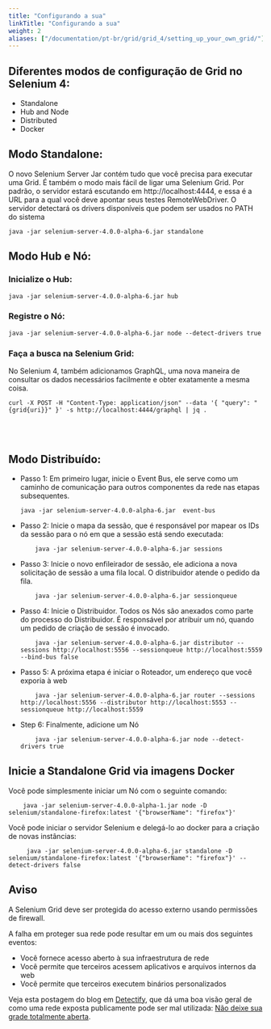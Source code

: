 ```yaml
---
title: "Configurando a sua"
linkTitle: "Configurando a sua"
weight: 2
aliases: ["/documentation/pt-br/grid/grid_4/setting_up_your_own_grid/"]
---
```


## Diferentes modos de configuração de Grid no Selenium 4:
* Standalone
* Hub and Node
* Distributed
* Docker

## Modo Standalone:
O novo Selenium Server Jar contém tudo que você precisa para executar uma Grid. É também o modo mais fácil de ligar uma Selenium Grid. Por padrão, o servidor estará escutando em http://localhost:4444, e essa é a URL para a qual você deve apontar seus testes RemoteWebDriver. O servidor detectará os drivers disponíveis que podem ser usados no PATH do sistema

```shell
java -jar selenium-server-4.0.0-alpha-6.jar standalone
```

## Modo Hub e Nó:

### Inicialize o Hub:
```shell
java -jar selenium-server-4.0.0-alpha-6.jar hub
```

### Registre o Nó:

```shell
java -jar selenium-server-4.0.0-alpha-6.jar node --detect-drivers true
```

### Faça a busca na Selenium Grid:

No Selenium 4, também adicionamos GraphQL, uma nova maneira de consultar os dados necessários facilmente e obter exatamente a mesma coisa.

```shell
curl -X POST -H "Content-Type: application/json" --data '{ "query": "{grid{uri}}" }' -s http://localhost:4444/graphql | jq .
```
<br><br>

## Modo Distribuído:

* Passo 1: Em primeiro lugar, inicie o Event Bus, ele serve como um caminho de comunicação para outros componentes da rede nas etapas subsequentes.

    ```shell
    java -jar selenium-server-4.0.0-alpha-6.jar  event-bus
    ```

* Passo 2: Inicie o mapa da sessão, que é responsável por mapear os IDs da sessão para o nó em que a sessão está sendo executada:

    ```shell
        java -jar selenium-server-4.0.0-alpha-6.jar sessions
    ```

* Passo 3: Inicie o novo enfileirador de sessão, ele adiciona a nova solicitação de sessão a uma fila local. O distribuidor atende o pedido da fila.

    ```shell
        java -jar selenium-server-4.0.0-alpha-6.jar sessionqueue
    ```

* Passo 4: Inicie o Distribuidor. Todos os Nós são anexados como parte do processo do Distribuidor. É responsável por atribuir um nó, quando um pedido de criação de sessão é invocado.

    ```shell
        java -jar selenium-server-4.0.0-alpha-6.jar distributor --sessions http://localhost:5556 --sessionqueue http://localhost:5559 --bind-bus false
    ```

* Passo 5: A próxima etapa é iniciar o Roteador, um endereço que você exporia à web

    ```shell
        java -jar selenium-server-4.0.0-alpha-6.jar router --sessions http://localhost:5556 --distributor http://localhost:5553 --sessionqueue http://localhost:5559
    ```

* Step 6: Finalmente, adicione um Nó

    ```shell
        java -jar selenium-server-4.0.0-alpha-6.jar node --detect-drivers true
    ```

## Inicie a Standalone Grid via imagens Docker

  Você pode simplesmente iniciar um Nó com o seguinte comando:

```shell
    java -jar selenium-server-4.0.0-alpha-1.jar node -D selenium/standalone-firefox:latest '{"browserName": "firefox"}'
```

  Você pode iniciar o servidor Selenium e delegá-lo ao docker para a criação de novas instâncias:

```shell
     java -jar selenium-server-4.0.0-alpha-6.jar standalone -D selenium/standalone-firefox:latest '{"browserName": "firefox"}' --detect-drivers false
```

## Aviso

A Selenium Grid deve ser protegida do acesso externo usando
permissões de firewall.

A falha em proteger sua rede pode resultar em um ou mais dos seguintes eventos:

* Você fornece acesso aberto à sua infraestrutura de rede
* Você permite que terceiros acessem aplicativos e arquivos internos da web
* Você permite que terceiros executem binários personalizados

Veja esta postagem do blog em [Detectify](//labs.detectify.com), que dá uma boa
visão geral de como uma rede exposta publicamente pode ser mal utilizada:
[Não deixe sua grade totalmente aberta](//labs.detectify.com/2017/10/06/guest-blog-dont-leave-your-grid-wide-open/).
